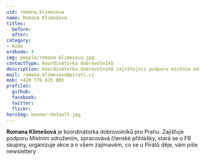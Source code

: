 ```yaml
---
uid: romana.klimesova
name: Romana Klimešová
titles:
  before: 
  after:
category: 
- kodo
ordkodo: 4
img: people/romana-klimesova.jpg
contactType: Koordinátorka dobrovolníků
description: Koordinátorka dobrovolníků zajišťující podporu místním sdružením
mail: romana.klimesova@pirati.cz
mob: +420 776 815 005
profiles:
  github:       
  facebook: 
  twitter: 		  
  flickr:		  
heroImg: banner-default.jpg  
---
```


**Romana Klimešová** je koordinátorka dobrovolníků pro Prahu. Zajišťuje podporu Místním sdružením, zpracovává členské přihlášky, stará se o FB skupiny, organizuje akce a o všem zajímavém, co se u Pirátů děje, vám píše newslettery .


